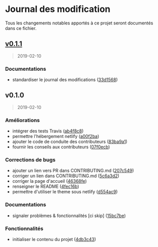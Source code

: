 # Journal des modification
 
Tous les changements notables apportés à ce projet seront documentés dans ce fichier.

<a name="v0.1.1"></a>
## [v0.1.1](https://github.com/deild/photography-gear/compare/v0.1.0...v0.1.1)
 
> 2019-02-10

### Documentations
 
* standardiser le journal des modifications ([33d1568](https://github.com/deild/photography-gear/commit/33d1568))


<a name="v0.1.0"></a>
## v0.1.0
 
> 2019-02-10

### Améliorations
 
* intégrer des tests Travis ([ab4f8c8](https://github.com/deild/photography-gear/commit/ab4f8c8))
* permettre l'hébergement netlify ([a00f2ba](https://github.com/deild/photography-gear/commit/a00f2ba))
*  ajouter le code de conduite des contributeurs ([83ba9a1](https://github.com/deild/photography-gear/commit/83ba9a1))
* fournir les conseils aux contributeurs ([07f0ecb](https://github.com/deild/photography-gear/commit/07f0ecb))

### Corrections de bugs
 
* ajouter un lien vers PR dans CONTRIBUTING.md ([207c549](https://github.com/deild/photography-gear/commit/207c549))
* corriger un lien dans CONTRIBUTING.md ([5c6a3d2](https://github.com/deild/photography-gear/commit/5c6a3d2))
* corriger la page d'accueil ([46368fe](https://github.com/deild/photography-gear/commit/46368fe))
* renseigner le README ([4fec16b](https://github.com/deild/photography-gear/commit/4fec16b))
* permettre d'utiliser le theme sous netlify ([d554ac9](https://github.com/deild/photography-gear/commit/d554ac9))

### Documentations
 
* signaler problèmes & fonctionnalités [ci skip] ([15bc7be](https://github.com/deild/photography-gear/commit/15bc7be))

### Fonctionnalités
 
* initialiser le contenu du projet ([4db3c43](https://github.com/deild/photography-gear/commit/4db3c43))

